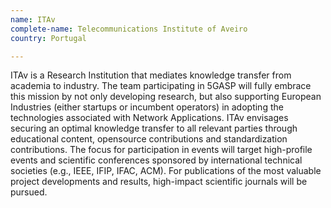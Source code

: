 ```yaml
---
name: ITAv
complete-name: Telecommunications Institute of Aveiro
country: Portugal

---
```

ITAv is a Research Institution that mediates knowledge transfer from academia to industry. The team participating in 5GASP will fully embrace this mission by not only developing research, but also supporting European Industries (either startups or incumbent operators) in adopting the technologies associated with Network Applications. ITAv envisages securing an optimal knowledge transfer to all relevant parties through educational content, opensource contributions and standardization contributions. The focus for participation in events will target high-profile events and scientific conferences sponsored by international technical societies (e.g., IEEE, IFIP, IFAC, ACM). For publications of the most valuable project developments and results, high-impact scientific journals will be pursued.